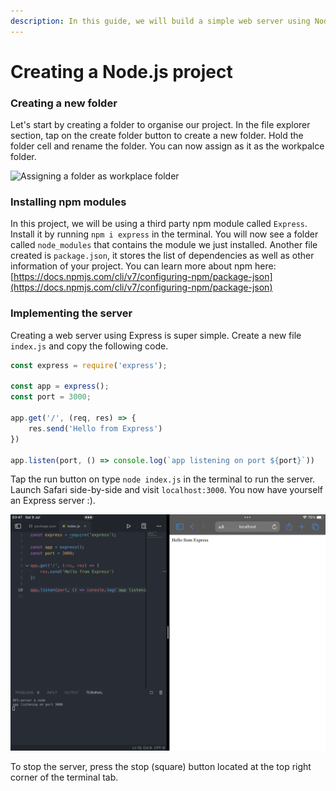 ```yaml
---
description: In this guide, we will build a simple web server using Node.js and Express.
---
```


# Creating a Node.js project

### Creating a new folder

Let's start by creating a folder to organise our project. In the file explorer section, tap on the create folder button to create a new folder. Hold the folder cell and rename the folder. You can now assign as it as the workpalce folder.

![Assigning a folder as workplace folder](../.gitbook/assets/IMG\_0630.png)

### Installing npm modules

In this project, we will be using a third party npm module called `Express`. Install it by running `npm i express` in the terminal. You will now see a folder called `node_modules` that contains the module we just installed. Another file created is `package.json`, it stores the list of dependencies as well as other information of your project. You can learn more about npm here: [https://docs.npmjs.com/cli/v7/configuring-npm/package-json](https://docs.npmjs.com/cli/v7/configuring-npm/package-json)

### Implementing the server

Creating a web server using Express is super simple. Create a new file `index.js` and copy the following code.

```javascript
const express = require('express');

const app = express();
const port = 3000;

app.get('/', (req, res) => {
    res.send('Hello from Express')
})

app.listen(port, () => console.log(`app listening on port ${port}`))
```

Tap the run button on type `node index.js` in the terminal to run the server. Launch Safari side-by-side and visit `localhost:3000`. You now have yourself an Express server :).

![An express server running on Code App](<../.gitbook/assets/image (3) (2).png>)

To stop the server, press the stop (square) button located at the top right corner of the terminal tab.
